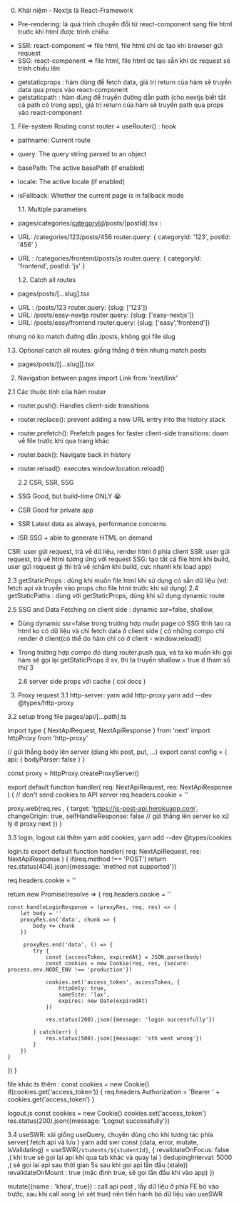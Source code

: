 0. Khái niệm - Nextjs là React-Framework

- Pre-rendering: là quá trình chuyển đổi từ react-component sang file html trước khi html được trình chiếu:

* SSR: react-component => file html, file html chỉ dc tạo khi browser gửi request
* SSG: react-component => file html, file html dc tạo sẵn khi dc request sẽ trình chiếu lên

- getstaticprops : hàm dùng để fetch data, giá trị return của hàm sẽ truyền data qua props vào react-component
- getstaticpath : hàm dùng để truyền đường dẫn path (cho nextjs biết tất cả path có trong app), giá trị return của hàm sẽ truyền path qua props vào react-component

1. File-system Routing
   const router = useRouter() : hook

- pathname: Current route
- query: The query string parsed to an object
- basePath: The active basePath (if enabled)
- locale: The active locale (if enabled)
- isFallback: Whether the current page is in fallback mode

  1.1. Multiple parameters

- pages/categories/[categoryId](folder)/posts/[postId].tsx :

* URL: /categories/123/posts/456
  router.query: { categoryId: '123', postId: '456' }
* URL : /categories/frontend/posts/js
  router.query: { categoryId: 'frontend', postId: 'js' }

  1.2. Catch all routes

- pages/posts/[...slug].tsx

* URL : /posts/123
  router.query: {slug: ['123']}
* URL: /posts/easy-nextjs
  router.query: {slug: ['easy-nextjs']}
* URL: /posts/easy/frontend
  router.query: {slug: ['easy','frontend']}

nhưng nó ko match đường dẫn /posts, không gọi file slug

1.3. Optional catch all routes: giống thẳng ở trên nhưng match posts

- pages/posts/[[...slug]].tsx

2. Navigation between pages
   import Link from 'next/link'

2.1 Các thuộc tính của hàm router

- router.push(): Handles client-side transitions
- router.replace(): prevent adding a new URL entry into the history stack
- router.prefetch(): Prefetch pages for faster client-side transitions: down về file trước khi qua trang khác
- router.back(): Navigate back in history
- router.reload(): executes window.location.reload()

  2.2 CSR, SSR, SSG

- SSG Good, but build-time ONLY 😭
- CSR Good for private app
- SSR Latest data as always, performance concerns
- ISR SSG + able to generate HTML on demand

CSR: user gửi request, trả về dữ liệu, render html ở phía client
SSR: user gửi request, trả về html tương ứng với request
SSG: tạo tất cả file html khi build, user gửi request gì thì trả về (chậm khi build, cực nhanh khi load app)

2.3 getStaticProps : dùng khi muốn file html khi sử dụng có sẵn dữ liệu (vd: fetch api và truyền vào props cho file html trước khi sử dụng)
2.4 getStaticPaths : dùng với getStaticProps, dùng khi sử dụng dynamic route

2.5 SSG and Data Fetching on client side : dynamic ssr=false, shallow,

- Dùng dynamic ssr=false trong trường hợp muốn page có SSG tĩnh tạo ra html ko có dữ liệu và chỉ fetch data ở client side ( có những compo chỉ render ở client(có thể do hàm chỉ có ở client - window.reload))
- Trong trường hợp compo đó dùng router.push qua, và ta ko muốn khi gọi hàm sẽ gọi lại getStaticProps ở sv, thì ta truyền shallow = true ở tham số thứ 3

  2.6 server side props với cache ( coi docs )

3. Proxy request
   3.1 http-server:
   yarn add http-proxy
   yarn add --dev @types/http-proxy

3.2 setup
trong file pages/api/[...path].ts

import type { NextApiRequest, NextApiResponse } from 'next'
import httpProxy from 'http-proxy'

// gửi thẳng body lên server (dùng khi post, put, ...)
export const config = {
api: {
bodyParser: false
}
}

const proxy = httpProxy.createProxyServer()

export default function handler(
req: NextApiRequest,
res: NextApiResponse
) {
// don't send cookies to API server
req.headers.cookie = ''

proxy.web(req,res , {
target: 'https://js-post-api.herokuapp.com',
changeOrigin: true,
selfHandleResponse: false // gửi thẳng lên server ko xử lý ở proxy next
})
}

3.3 login, logout
cài thêm yarn add cookies, yarn add --dev @types/cookies

login.ts
export default function handler(
req: NextApiRequest,
res: NextApiResponse
) {
if(req.method !== 'POST') return res.status(404).json({message: 'method not supported'})

req.headers.cookie = ''

return new Promise(resolve => {
req.headers.cookie = ''

    const handleLoginResponse = (proxyRes, req, res) => {
        let body = ''
        proxyRes.on('data', chunk => {
            body += chunk
        })

         proxyRes.end('data', () => {
            try {
                const {accessToken, expiredAt} = JSON.parse(body)
                const cookies = new Cookie(req, res, {secure: process.env.NODE_ENV !== 'production'})

                cookies.set('access_token', accessToken, {
                    httpOnly: true,
                    sameSite: 'lax',
                    expires: new Date(expiredAt)
                })

                res.status(200).json({message: 'login successfully'})

            } catch(err) {
                res.status(500).json({message: 'sth went wrong'})
            }
        })
    }

})
}

file khác.ts
thêm : const cookies = new Cookie()
if(cookies.get('access_token')) {
req.headers.Authorization = 'Bearer ' + cookies.get('access_token')
}

logout.js
const cookies = new Cookie()
cookies.set('access_token')
res.status(200).json({message: 'Logout successfully'})

3.4 useSWR: xài giống useQuery, chuyên dùng cho khi tương tác phía server( fetch api và lưu )
yarn add swr
const {data, error, mutate, isValidating} = useSWR(`/students/${studentId}`, {
revalidateOnFocus: false ,( khi true sẽ gọi lại api khi qua tab khác và quay lại )
dedupingInterval: 5000 ,( sẽ gọi lai api sau thời gian 5s sau khi gọi api lần đầu (stale))
revalidateOnMount : true (mặc định true, sẽ gọi lần đầu khi vào app)
})

mutate({name : 'khoa', true}) : call api post , lấy dữ liệu ở phía FE bỏ vào trước, sau khi call xong (vì xét true) nên tiến hành bỏ dữ liệu vào useSWR
